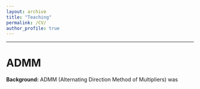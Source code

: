 ```yaml
---
layout: archive
title: "Teaching"
permalink: /CV/
author_profile: true
---
```


- - -

ADMM
======
**Background:** ADMM (Alternating Direction Method of Multipliers) was 